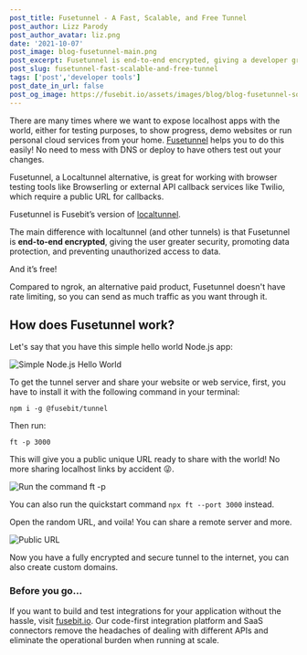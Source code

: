 ```yaml
---
post_title: Fusetunnel - A Fast, Scalable, and Free Tunnel
post_author: Lizz Parody
post_author_avatar: liz.png
date: '2021-10-07'
post_image: blog-fusetunnel-main.png
post_excerpt: Fusetunnel is end-to-end encrypted, giving a developer greater security for sharing your localhost app.
post_slug: fusetunnel-fast-scalable-and-free-tunnel
tags: ['post','developer tools']
post_date_in_url: false
post_og_image: https://fusebit.io/assets/images/blog/blog-fusetunnel-social-card.png
---
```


There are many times where we want to expose localhost apps with the world, either for testing purposes, to show progress, demo websites or run personal cloud services from your home. [Fusetunnel](https://github.com/fusebit/tunnel) helps you to do this easily! No need to mess with DNS or deploy to have others test out your changes.

Fusetunnel, a Localtunnel alternative, is great for working with browser testing tools like Browserling or external API callback services like Twilio, which require a public URL for callbacks.

Fusetunnel is Fusebit’s version of [localtunnel](https://github.com/localtunnel/localtunnel).

The main difference with localtunnel (and other tunnels) is that Fusetunnel is **end-to-end encrypted**, giving the user greater security, promoting data protection, and preventing unauthorized access to data.

And it’s free!

Compared to ngrok, an alternative paid product, Fusetunnel doesn't have rate limiting, so you can send as much traffic as you want through it.

## How does Fusetunnel work? 

Let's say that you have this simple hello world Node.js app:

![Simple Node.js Hello World](blog-fusetunnel-hello-world.png "Simple Node.js Hello World")

To get the tunnel server and share your website or web service, first, you have to install it with the following command in your terminal:

`npm i -g @fusebit/tunnel`

Then run:

`ft -p 3000`

This will give you a public unique URL ready to share with the world! No more sharing localhost links by accident 😜.

![Run the command ft -p <backend-service-port>](blog-fusetunnel-ft-command.png "command to get your public URL")

You can also run the quickstart command `npx ft --port 3000` instead.

Open the random URL, and voila! You can share a remote server and more.

![Public URL](blog-fusetunnel-url.png "public localhost URL ready to share and test")

Now you have a fully encrypted and secure tunnel to the internet, you can also create custom domains.

### Before you go…
If you want to build and test integrations for your application without the hassle, visit [fusebit.io](https://fusebit.io/).  Our code-first integration platform and SaaS connectors remove the headaches of dealing with different APIs and eliminate the operational burden when running at scale.
